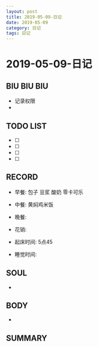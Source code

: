 ```yaml
---
layout: post
title: 2019-05-09-日记
date: 2019-05-09
category: 日记
tags: 日记
---
```

# 2019-05-09-日记
## BIU BIU BIU
- 记录权限 
- 
 
## TODO LIST
- [ ] 
- [ ] 
- [ ] 
- [ ] 
 
## RECORD
- 早餐:  包子 豆浆 酸奶 零卡可乐
- 中餐:  黄焖鸡米饭
- 晚餐:  
 
- 花销:  
 
- 起床时间:  5点45
- 睡觉时间:  
 
## SOUL
- 
 
## BODY
- 
 
## SUMMARY
 
 
